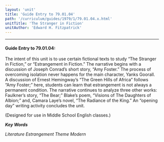 ```yaml
---
layout: 'unit'
title: 'Guide Entry to 79.01.04'
path: '/curriculum/guides/1979/1/79.01.04.x.html'
unitTitle: 'The Stranger in Fiction'
unitAuthor: 'Edward H. Fitzpatrick'
---
```


<body>
<hr/>
 <h4>
  Guide Entry to 79.01.04:
 </h4>
 The intent of this unit is to use certain fictional texts to study “The Stranger in Fiction,” or “Estrangement in Fiction.” The narrative begins with a discussion of Joseph Conrad’s short story, “Amy Foster.” The process of overcoming isolation never happens for the main character, Yanks Goorall.  A discussion of Ernest Hemingway’s “The Green Hills of Africa” follows “Amy Foster;” here, students can learn that estrangement is not always a permanent condition.  The narrative continues to analyze three other works: Faulkner’s story, “The Bear;” Blake’s poem, “Visions of The Daughters of Albion;” and, Camara Laye’s novel, “The Radiance of the King.”  An “opening day” writing activity concludes the unit.
 <p>
  (Designed for use in Middle School English classes.)
 </p>
<p>
  <b>
   <i>
    Key Words
   </i>
  </b>
  <br/>
 </p>
 <p>
  <i>
   Literature Estrangement Theme Modern
  </i>
 </p>

</body>
